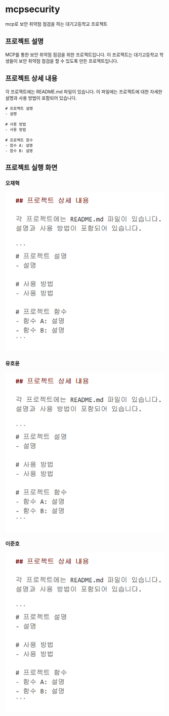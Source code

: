 # mcpsecurity
mcp로 보안 취약점 점검을 하는 대기고등학교 프로젝트

## 프로젝트 설명

MCP를 통한 보안 취약점 점검을 위한 프로젝트입니다. 이 프로젝트는 대기고등학교 학생들이 보안 취약점 점검을 할 수 있도록 만든 프로젝트입니다.

## 프로젝트 상세 내용

각 프로젝트에는 README.md 파일이 있습니다. 이 파일에는 프로젝트에 대한 자세한 설명과 사용 방법이 포함되어 있습니다.

```
# 프로젝트 설명
- 설명

# 사용 방법
- 사용 방법

# 프로젝트 함수
- 함수 A: 설명
- 함수 B: 설명
```

## 프로젝트 실행 화면

### 오재혁
![](./assets/sample.png)

### 유호윤
![](./assets/sample.png)

### 이준호
![](./assets/sample.png)